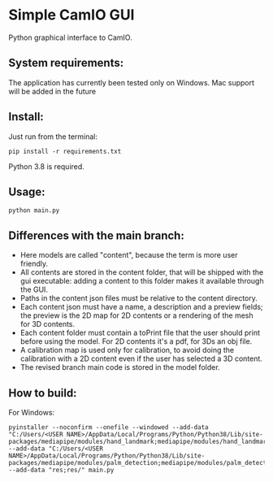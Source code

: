 # Simple CamIO GUI

Python graphical interface to CamIO.

## System requirements:

The application has currently been tested only on Windows.
Mac support will be added in the future

## Install:

Just run from the terminal:

```console
pip install -r requirements.txt
```

Python 3.8 is required.

## Usage:

```console
python main.py
```

## Differences with the main branch:

-   Here models are called "content", because the term is more user friendly.
-   All contents are stored in the content folder, that will be shipped with the gui executable: adding a content to this folder makes it available through the GUI.
-   Paths in the content json files must be relative to the content directory.
-   Each content json must have a name, a description and a preview fields; the preview is the 2D map for 2D contents or a rendering of the mesh for 3D contents.
-   Each content folder must contain a toPrint file that the user should print before using the model. For 2D contents it's a pdf, for 3Ds an obj file.
-   A calibration map is used only for calibration, to avoid doing the calibration with a 2D content even if the user has selected a 3D content.
-   The revised branch main code is stored in the model folder.

## How to build:

For Windows:

```console
pyinstaller --noconfirm --onefile --windowed --add-data "C:/Users/<USER NAME>/AppData/Local/Programs/Python/Python38/Lib/site-packages/mediapipe/modules/hand_landmark;mediapipe/modules/hand_landmark/" --add-data "C:/Users/<USER NAME>/AppData/Local/Programs/Python/Python38/Lib/site-packages/mediapipe/modules/palm_detection;mediapipe/modules/palm_detection/" --add-data "res;res/" main.py
```
